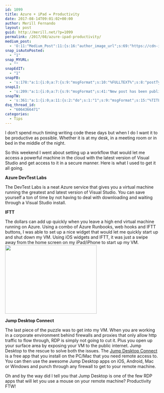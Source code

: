 ```yaml
---
id: 1099
title: Azure + iPad = Productivity
date: 2017-08-14T09:01:02+00:00
author: Merill Fernando
layout: post
guid: http://merill.net/?p=1099
permalink: /2017/08/azure-ipad-productivity/
medium_post:
  - 'O:11:"Medium_Post":11:{s:16:"author_image_url";s:69:"https://cdn-images-1.medium.com/fit/c/200/200/0*nOSMyIhdQJ9325FH.jpeg";s:10:"author_url";s:26:"https://medium.com/@merill";s:11:"byline_name";N;s:12:"byline_email";N;s:10:"cross_link";s:2:"no";s:2:"id";s:12:"817f6762dc8c";s:21:"follower_notification";s:3:"yes";s:7:"license";s:19:"all-rights-reserved";s:14:"publication_id";s:12:"99858869fb3c";s:6:"status";s:6:"public";s:3:"url";s:63:"https://medium.com/@merill/azure-ipad-productivity-817f6762dc8c";}'
snap_isAutoPosted:
  - "1"
snap_MYURL:
  - ""
snapEdIT:
  - "1"
snapFB:
  - 's:178:"a:1:{i:0;a:7:{s:9:"msgFormat";s:10:"%FULLTEXT%";s:8:"postType";s:1:"T";s:9:"isAutoImg";s:1:"A";s:8:"imgToUse";s:0:"";s:9:"isAutoURL";s:1:"A";s:8:"urlToUse";s:0:"";s:2:"do";i:0;}}";'
snapLI:
  - 's:209:"a:1:{i:0;a:7:{s:9:"msgFormat";s:41:"New post has been published on %SITENAME%";s:8:"postType";s:1:"A";s:9:"isAutoImg";s:1:"A";s:8:"imgToUse";s:0:"";s:9:"isAutoURL";s:1:"A";s:8:"urlToUse";s:0:"";s:2:"do";i:0;}}";'
snapTW:
  - 's:361:"a:1:{i:0;a:11:{s:2:"do";s:1:"1";s:9:"msgFormat";s:15:"%TITLE% - %URL%";s:8:"attchImg";s:1:"1";s:9:"isAutoImg";s:1:"A";s:8:"imgToUse";s:0:"";s:9:"isAutoURL";s:1:"A";s:8:"urlToUse";s:0:"";s:8:"isPosted";s:1:"1";s:4:"pgID";s:18:"896869270897926146";s:7:"postURL";s:52:"https://twitter.com/merill/status/896869270897926146";s:5:"pDate";s:19:"2017-08-13 23:01:11";}}";'
dsq_thread_id:
  - "6064366471"
categories:
  - Tips
---
```

I don’t spend much timing writing code these days but when I do I want it to be productive as possible. Whether it is at my desk, in a meeting room or in bed in the middle of the night.

So this weekend I went about setting up a workflow that would let me access a powerful machine in the cloud with the latest version of Visual Studio and get access to it in a secure manner. Here is what I used to get it all going.

<strong>Azure DevTest Labs</strong>

The DevTest Labs is a neat Azure service that gives you a virtual machine running the greatest and latest version of Visual Studio. You can save yourself a ton of time by not having to deal with downloading and waiting through a Visual Studio install.

<strong>IFTT</strong>

The dollars can add up quickly when you leave a high end virtual machine running on Azure. Using a combo of Azure Runbooks, web hooks and IFTT buttons, I was able to set up a nice widget that would let me quickly start up and shut down my VM. Using iOS widgets and IFTT, it was just a swipe away from the home screen on my iPad/iPhone to start up my VM.
<img src="http://merill.net/wp-content/uploads/2017/08/IMG_0316-300x225.png" alt="" width="300" height="225" class="alignnone size-medium wp-image-1100" />

<strong>Jump Desktop Connect</strong>

The last piece of the puzzle was to get into my VM. When you are working in a corporate environment behind firewalls and proxies that only allow http traffic to flow through, RDP is simply not going to cut it. Plus you open up your surface area by exposing your VM to the public internet. Jump Desktop to the rescue to solve both the issues. The <a href="https://jumpdesktop.com/">Jump Desktop Connect</a> is a free app that you install on the PC/Mac that you need remote access to. You can then use the awesome Jump Desktop apps on iOS, Android, Mac or Windows and punch through any firewall to get to your remote machine.

Oh and by the way did I tell you that Jump Desktop is one of the few RDP apps that will let you use a mouse on your remote machine? Productivity FTW!